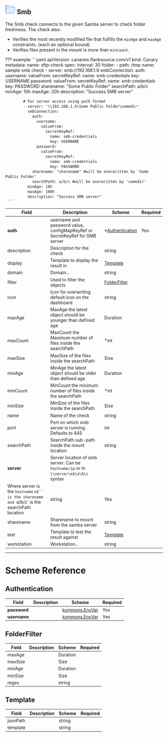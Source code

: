 ## <img src='https://raw.githubusercontent.com/flanksource/flanksource-ui/main/src/icons/smb.svg' style='height: 32px'/> Smb

The Smb check connects to the given Samba server to check folder freshness. 
The check also:
* Verifies the most recently modified file that fulfills the `minAge` and `maxAge` constraints. (each an optional bound)
* Verifies files present in the mount is more than `minCount`.

??? example
     ```yaml
      apiVersion: canaries.flanksource.com/v1
      kind: Canary
      metadata:
        name: sftp-check
      spec:
        interval: 30
        folder:
          - path: /tmp
            name: sample smb check
            - server: smb://192.168.1.9
              smbConnection:
                auth:
                  username:
                    valueFrom: 
                      secretKeyRef:
                        name: smb-credentials
                        key: USERNAME
                  password:
                    valueFrom: 
                      secretKeyRef:
                        name: smb-credentials
                        key: PASSWORD
                sharename: "Some Public Folder"
                searchPath: a/b/c
              minAge: 10h
              maxAge: 20h
              description: "Success SMB server"
            
            # For server access using path format 
            - server: '\\192.168.1.5\Some Public Folder\somedir'
              smbConnection:
                auth:
                  username:
                    valueFrom: 
                      secretKeyRef:
                        name: smb-credentials
                        key: USERNAME
                  password:
                    valueFrom: 
                      secretKeyRef:
                        name: smb-credentials
                        key: PASSWORD
                sharename: "sharename" #will be overwritten by 'Some Public Folder'
                searchPath: a/b/c #will be overwritten by 'somedir'
              minAge: 10h
              maxAge: 100h
              description: "Success SMB server"                
     ```

| Field | Description | Scheme | Required |
| ----- | ----------- | ------ | -------- |
| **auth** | username and password value, configMapKeyRef or SecretKeyRef for SMB server | *[Authentication](#authentication) | Yes |
| description | Description for the check | string |  |
| display | Template to display the result in | [Template](#template) |  |
| domain | Domain... | string |  |
| filter | Used to filter the objects | [FolderFilter](#folderfilter) |  |
| icon | Icon for overwriting default icon on the dashboard | string |  |
| maxAge | MaxAge the latest object should be younger than defined age | Duration |  |
| maxCount | MaxCount the Maximum number of files inside the searchPath | *int |  |
| maxSize | MaxSize of the files inside the searchPath | Size |  |
| minAge | MinAge the latest object should be older than defined age | Duration |  |
| minCount | MinCount the minimum number of files inside the searchPath | *int |  |
| minSize | MinSize of the files inside the searchPath | Size |  |
| name | Name of the check | string |  |
| port | Port on which smb server is running. Defaults to 445 | int |  |
| searchPath | SearchPath sub-path inside the mount location | string |  |
| **server** | Server location of smb server. Can be `hostname/ip` or in `\\server\e$\a\b\c` syntax
Where server is the `hostname` `e$`` is the sharename and `a/b/c` is the searchPath location | string | Yes |
| sharename | Sharename to mount from the samba server | string |  |
| test | Template to test the result against | [Template](#template) |  |
| workstation | Workstation... | string |  |

---
# Scheme Reference
## Authentication



| Field | Description | Scheme | Required |
| ----- | ----------- | ------ | -------- |
| **password** |  | [kommons.EnvVar](https://pkg.go.dev/github.com/flanksource/kommons#EnvVar) | Yes |
| **username** |  | [kommons.EnvVar](https://pkg.go.dev/github.com/flanksource/kommons#EnvVar) | Yes |

## FolderFilter



| Field | Description | Scheme | Required |
| ----- | ----------- | ------ | -------- |
| maxAge |  | Duration |  |
| maxSize |  | Size |  |
| minAge |  | Duration |  |
| minSize |  | Size |  |
| regex |  | string |  |

## Template



| Field | Description | Scheme | Required |
| ----- | ----------- | ------ | -------- |
| jsonPath |  | string |  |
| template |  | string |  |